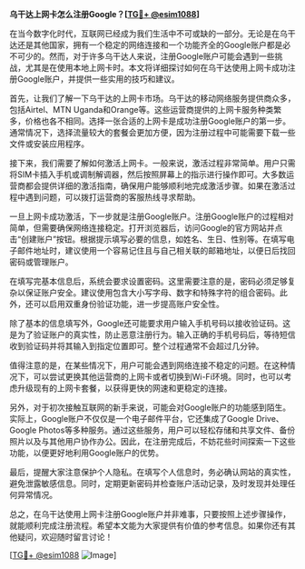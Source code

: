 **乌干达上网卡怎么注册Google？[[TG💪+ @esim1088](https://t.me/s/esim1088)]**

在当今数字化时代，互联网已经成为我们生活中不可或缺的一部分。无论是在乌干达还是其他国家，拥有一个稳定的网络连接和一个功能齐全的Google账户都是必不可少的。然而，对于许多乌干达人来说，注册Google账户可能会遇到一些挑战，尤其是在使用本地上网卡时。本文将详细探讨如何在乌干达使用上网卡成功注册Google账户，并提供一些实用的技巧和建议。

首先，让我们了解一下乌干达的上网卡市场。乌干达的移动网络服务提供商众多，包括Airtel、MTN Uganda和Orange等。这些运营商提供的上网卡服务种类繁多，价格也各不相同。选择一张合适的上网卡是成功注册Google账户的第一步。通常情况下，选择流量较大的套餐会更加方便，因为注册过程中可能需要下载一些文件或安装应用程序。

接下来，我们需要了解如何激活上网卡。一般来说，激活过程非常简单。用户只需将SIM卡插入手机或调制解调器，然后按照屏幕上的指示进行操作即可。大多数运营商都会提供详细的激活指南，确保用户能够顺利地完成激活步骤。如果在激活过程中遇到问题，可以拨打运营商的客服热线寻求帮助。

一旦上网卡成功激活，下一步就是注册Google账户。注册Google账户的过程相对简单，但需要确保网络连接稳定。打开浏览器后，访问Google的官方网站并点击“创建账户”按钮。根据提示填写必要的信息，如姓名、生日、性别等。在填写电子邮件地址时，建议使用一个容易记住且与自己相关联的邮箱地址，以便日后找回密码或管理账户。

在填写完基本信息后，系统会要求设置密码。这里需要注意的是，密码必须足够复杂以保证账户安全。建议使用包含大小写字母、数字和特殊字符的组合密码。此外，还可以启用双重身份验证功能，进一步提高账户安全性。

除了基本的信息填写外，Google还可能要求用户输入手机号码以接收验证码。这是为了验证账户的真实性，防止恶意注册行为。输入正确的手机号码后，等待短信收到验证码并将其输入到指定位置即可。整个过程通常不会超过几分钟。

值得注意的是，在某些情况下，用户可能会遇到网络连接不稳定的问题。在这种情况下，可以尝试更换其他运营商的上网卡或者切换到Wi-Fi环境。同时，也可以考虑升级现有的上网卡套餐，以获得更快的网速和更稳定的连接。

另外，对于初次接触互联网的新手来说，可能会对Google账户的功能感到陌生。实际上，Google账户不仅仅是一个电子邮件平台，它还集成了Google Drive、Google Photos等多种服务。通过这些服务，用户可以轻松存储和共享文件、备份照片以及与其他用户协作办公。因此，在注册完成后，不妨花些时间探索一下这些功能，以便更好地利用Google账户的优势。

最后，提醒大家注意保护个人隐私。在填写个人信息时，务必确认网站的真实性，避免泄露敏感信息。同时，定期更新密码并检查账户活动记录，及时发现并处理任何异常情况。

总之，在乌干达使用上网卡注册Google账户并非难事，只要按照上述步骤操作，就能顺利完成注册流程。希望本文能为大家提供有价值的参考信息。如果你还有其他疑问，欢迎随时留言讨论！

[[TG💪+ @esim1088](https://t.me/s/esim1088) ![Image](https://i.postimg.cc/4NQfJmqS/Snipaste-2025-05-13-00-14-12.png)]